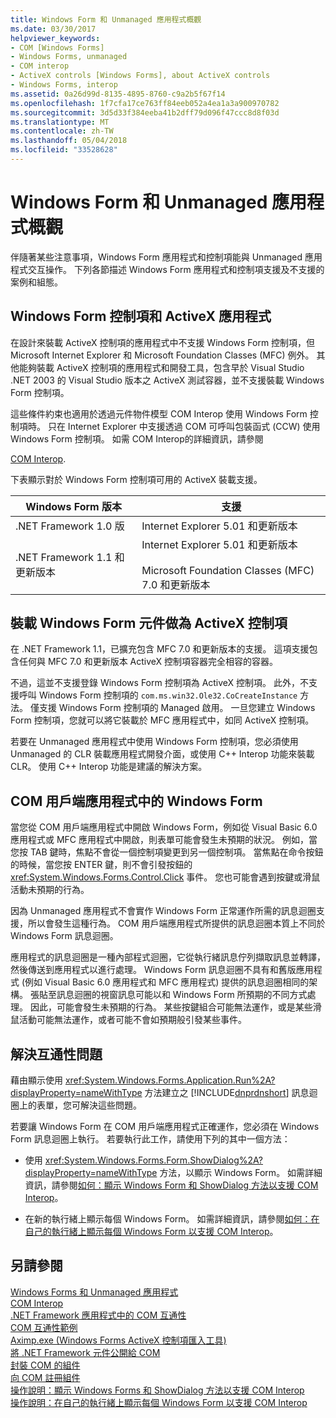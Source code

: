 ```yaml
---
title: Windows Form 和 Unmanaged 應用程式概觀
ms.date: 03/30/2017
helpviewer_keywords:
- COM [Windows Forms]
- Windows Forms, unmanaged
- COM interop
- ActiveX controls [Windows Forms], about ActiveX controls
- Windows Forms, interop
ms.assetid: 0a26d99d-8135-4895-8760-c9a2b5f67f14
ms.openlocfilehash: 1f7cfa17ce763ff84eeb052a4ea1a3a900970782
ms.sourcegitcommit: 3d5d33f384eeba41b2dff79d096f47ccc8d8f03d
ms.translationtype: MT
ms.contentlocale: zh-TW
ms.lasthandoff: 05/04/2018
ms.locfileid: "33528628"
---
```

# <a name="windows-forms-and-unmanaged-applications-overview"></a>Windows Form 和 Unmanaged 應用程式概觀
伴隨著某些注意事項，Windows Form 應用程式和控制項能與 Unmanaged 應用程式交互操作。 下列各節描述 Windows Form 應用程式和控制項支援及不支援的案例和組態。  
  
## <a name="windows-forms-controls-and-activex-applications"></a>Windows Form 控制項和 ActiveX 應用程式  
 在設計來裝載 ActiveX 控制項的應用程式中不支援 Windows Form 控制項，但 Microsoft Internet Explorer 和 Microsoft Foundation Classes (MFC) 例外。 其他能夠裝載 ActiveX 控制項的應用程式和開發工具，包含早於 Visual Studio .NET 2003 的 Visual Studio 版本之 ActiveX 測試容器，並不支援裝載 Windows Form 控制項。  
  
 這些條件約束也適用於透過元件物件模型 COM Interop 使用 Windows Form 控制項時。 只在 Internet Explorer 中支援透過 COM 可呼叫包裝函式 (CCW) 使用 Windows Form 控制項。 如需 COM Interop的詳細資訊，請參閱  
  
 [COM Interop](../../../visual-basic/programming-guide/com-interop/index.md).  
  
 下表顯示對於 Windows Form 控制項可用的 ActiveX 裝載支援。  
  
|Windows Form 版本|支援|  
|---------------------------|-------------|  
|.NET Framework 1.0 版|Internet Explorer 5.01 和更新版本|  
|.NET Framework 1.1 和更新版本|Internet Explorer 5.01 和更新版本<br /><br /> Microsoft Foundation Classes (MFC) 7.0 和更新版本|  
  
## <a name="hosting-windows-forms-components-as-activex-controls"></a>裝載 Windows Form 元件做為 ActiveX 控制項  
 在 .NET Framework 1.1，已擴充包含 MFC 7.0 和更新版本的支援。 這項支援包含任何與 MFC 7.0 和更新版本 ActiveX 控制項容器完全相容的容器。  
  
 不過，這並不支援登錄 Windows Form 控制項為 ActiveX 控制項。 此外，不支援呼叫 Windows Form 控制項的 `com.ms.win32.Ole32.CoCreateInstance` 方法。 僅支援 Windows Form 控制項的 Managed 啟用。 一旦您建立 Windows Form 控制項，您就可以將它裝載於 MFC 應用程式中，如同 ActiveX 控制項。  
  
 若要在 Unmanaged 應用程式中使用 Windows Form 控制項，您必須使用 Unmanaged 的 CLR 裝載應用程式開發介面，或使用 C++ Interop 功能來裝載 CLR。 使用 C++ Interop 功能是建議的解決方案。  
  
## <a name="windows-forms-in-com-client-applications"></a>COM 用戶端應用程式中的 Windows Form  
 當您從 COM 用戶端應用程式中開啟 Windows Form，例如從 Visual Basic 6.0 應用程式或 MFC 應用程式中開啟，則表單可能會發生未預期的狀況。 例如，當您按 TAB 鍵時，焦點不會從一個控制項變更到另一個控制項。 當焦點在命令按鈕的時候，當您按 ENTER 鍵，則不會引發按鈕的 <xref:System.Windows.Forms.Control.Click> 事件。 您也可能會遇到按鍵或滑鼠活動未預期的行為。  
  
 因為 Unmanaged 應用程式不會實作 Windows Form 正常運作所需的訊息迴圈支援，所以會發生這種行為。 COM 用戶端應用程式所提供的訊息迴圈本質上不同於 Windows Form 訊息迴圈。  
  
 應用程式的訊息迴圈是一種內部程式迴圈，它從執行緒訊息佇列擷取訊息並轉譯，然後傳送到應用程式以進行處理。 Windows Form 訊息迴圈不具有和舊版應用程式 (例如 Visual Basic 6.0 應用程式和 MFC 應用程式) 提供的訊息迴圈相同的架構。 張貼至訊息迴圈的視窗訊息可能以和 Windows Form 所預期的不同方式處理。 因此，可能會發生未預期的行為。 某些按鍵組合可能無法運作，或是某些滑鼠活動可能無法運作，或者可能不會如預期般引發某些事件。  
  
## <a name="resolving-interoperability-issues"></a>解決互通性問題  
 藉由顯示使用 <xref:System.Windows.Forms.Application.Run%2A?displayProperty=nameWithType> 方法建立之 [!INCLUDE[dnprdnshort](../../../../includes/dnprdnshort-md.md)] 訊息迴圈上的表單，您可解決這些問題。  
  
 若要讓 Windows Form 在 COM 用戶端應用程式正確運作，您必須在 Windows Form 訊息迴圈上執行。 若要執行此工作，請使用下列的其中一個方法：  
  
-   使用 <xref:System.Windows.Forms.Form.ShowDialog%2A?displayProperty=nameWithType> 方法，以顯示 Windows Form。 如需詳細資訊，請參閱[如何：顯示 Windows Form 和 ShowDialog 方法以支援 COM Interop](../../../../docs/framework/winforms/advanced/com-interop-by-displaying-a-windows-form-shadow.md)。  
  
-   在新的執行緒上顯示每個 Windows Form。 如需詳細資訊，請參閱[如何：在自己的執行緒上顯示每個 Windows Form 以支援 COM Interop](../../../../docs/framework/winforms/advanced/how-to-support-com-interop-by-displaying-each-windows-form-on-its-own-thread.md)。  
  
## <a name="see-also"></a>另請參閱  
 [Windows Forms 和 Unmanaged 應用程式](../../../../docs/framework/winforms/advanced/windows-forms-and-unmanaged-applications.md)  
 [COM Interop](../../../visual-basic/programming-guide/com-interop/index.md)  
 [.NET Framework 應用程式中的 COM 互通性](~/docs/visual-basic/programming-guide/com-interop/com-interoperability-in-net-framework-applications.md)  
 [COM 互通性範例](http://msdn.microsoft.com/library/09c38567-6380-4d70-848a-e896a4ca05f4)  
 [Aximp.exe (Windows Forms ActiveX 控制項匯入工具)](../../../../docs/framework/tools/aximp-exe-windows-forms-activex-control-importer.md)  
 [將 .NET Framework 元件公開給 COM](../../../../docs/framework/interop/exposing-dotnet-components-to-com.md)  
 [封裝 COM 的組件](../../../../docs/framework/interop/packaging-an-assembly-for-com.md)  
 [向 COM 註冊組件](../../../../docs/framework/interop/registering-assemblies-with-com.md)  
 [操作說明：顯示 Windows Forms 和 ShowDialog 方法以支援 COM Interop](../../../../docs/framework/winforms/advanced/com-interop-by-displaying-a-windows-form-shadow.md)  
 [操作說明：在自己的執行緒上顯示每個 Windows Form 以支援 COM Interop](../../../../docs/framework/winforms/advanced/how-to-support-com-interop-by-displaying-each-windows-form-on-its-own-thread.md)
